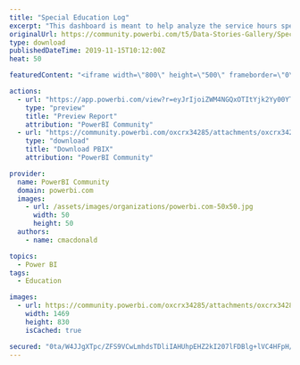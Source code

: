 ```yaml
---
title: "Special Education Log"
excerpt: "This dashboard is meant to help analyze the service hours spent with special education students towards their specific IEP goals. Tracking service"
originalUrl: https://community.powerbi.com/t5/Data-Stories-Gallery/Special-Education-Log/m-p/847739
type: download
publishedDateTime: 2019-11-15T10:12:00Z
heat: 50

featuredContent: "<iframe width=\"800\" height=\"500\" frameborder=\"0\" src=\"https://app.powerbi.com/view?r=eyJrIjoiZWM4NGQxOTItYjk2Yy00YTM5LThhZDItMzlkMzc3NGViN2M1IiwidCI6Ijc0OTQ3MzI5LTdhOTMtNDZhOS1hNjI2LWY1ODgzM2Y4ZTkyOSIsImMiOjZ9\"></iframe>"

actions:
  - url: "https://app.powerbi.com/view?r=eyJrIjoiZWM4NGQxOTItYjk2Yy00YTM5LThhZDItMzlkMzc3NGViN2M1IiwidCI6Ijc0OTQ3MzI5LTdhOTMtNDZhOS1hNjI2LWY1ODgzM2Y4ZTkyOSIsImMiOjZ9"
    type: "preview"
    title: "Preview Report"
    attribution: "PowerBI Community"
  - url: "https://community.powerbi.com/oxcrx34285/attachments/oxcrx34285/DataStoriesGallery/3134/2/SPED%20Logs%20-%20All%20Views.pbix"
    type: "download"
    title: "Download PBIX"
    attribution: "PowerBI Community"

provider:
  name: PowerBI Community
  domain: powerbi.com
  images:
    - url: /assets/images/organizations/powerbi.com-50x50.jpg
      width: 50
      height: 50
  authors:
    - name: cmacdonald

topics:
  - Power BI
tags:
  - Education

images:
  - url: https://community.powerbi.com/oxcrx34285/attachments/oxcrx34285/DataStoriesGallery/3134/1/Dashboard%20Thumbnail.JPG
    width: 1469
    height: 830
    isCached: true

secured: "0ta/W4JJgXTpc/ZFS9VCwLmhdsTDliIAHUhpEHZ2kI207lFDBlg+lVC4HFpH/KOEu3WKXR2SWyEMisLV50iOYFy5w5YA/iRAOYiFIEwV6F4qXzVSkr9ln/ycsASrbZKjC5tt4E6TwzrkLHuxEWPkPthOtMuHneYKXWAumz8igbKtKhAA3EJBKNLQlbDjzSGMYvZ4WLQ7CY0mLXAitVBEY9iAf+oLzs353ylW5WBCRa+Y6Idu1muWrZwRBDeR9wSuu14Fuv3hcqK+V2cdOcOE5EMZ9EL9OVTItepUIxF/U9OQFG+4WGH2h6AxUNkg3UROidTZ8OYRDhdWqyPHvvdMPHJwR2yACkIkr+yx/p8Q+N2aCVUBOcij9CCY15Rmt7DGOauZIpqsGQo21hHvHNBaWh0JabhooeZK0/dNe7orf/KOyTGK2efOy+dKQDtPaaTH;oCOYuss2INdFXBpu7rHKWw=="
---
```


